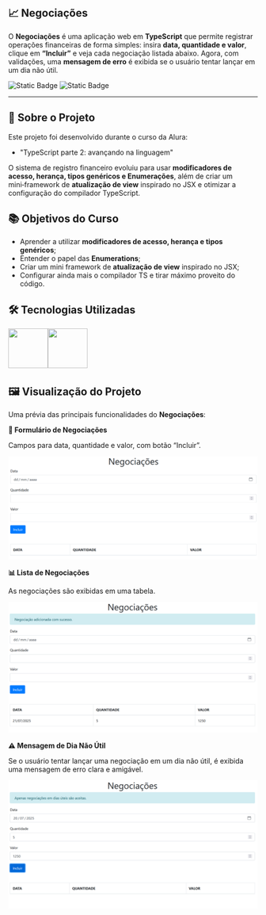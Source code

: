 ## 📈 Negociações

O **Negociações** é uma aplicação web em **TypeScript** que permite registrar operações financeiras de forma simples: insira **data, quantidade e valor**, clique em **“Incluir”** e veja cada negociação listada abaixo. Agora, com validações, uma **mensagem de erro** é exibida se o usuário tentar lançar em um dia não útil.

![Static Badge](https://img.shields.io/badge/Conclu%C3%ADdo-label?style=for-the-badge&label=Status) ![Static Badge](https://img.shields.io/badge/Alura-label?style=for-the-badge&label=Curso&color=%23000080)

<hr>

## 🚀 Sobre o Projeto

Este projeto foi desenvolvido durante o curso da Alura:

* "TypeScript parte 2: avançando na linguagem"

O sistema de registro financeiro evoluiu para usar **modificadores de acesso, herança, tipos genéricos e Enumerações**, além de criar um mini‑framework de **atualização de view** inspirado no JSX e otimizar a configuração do compilador TypeScript.

## 📚 Objetivos do Curso

* Aprender a utilizar **modificadores de acesso, herança e tipos genéricos**;
* Entender o papel das **Enumerations**;
* Criar um mini framework de **atualização de view** inspirado no JSX;
* Configurar ainda mais o compilador TS e tirar máximo proveito do código.

## 🛠️ Tecnologias Utilizadas

<img src="https://cdn.jsdelivr.net/gh/devicons/devicon@latest/icons/javascript/javascript-original.svg" width="80" height="80"/><img src="https://cdn.jsdelivr.net/gh/devicons/devicon@latest/icons/typescript/typescript-original.svg" width="80" height="80"/>

## 🖼️ Visualização do Projeto

Uma prévia das principais funcionalidades do **Negociações**:

**📝 Formulário de Negociações**

Campos para data, quantidade e valor, com botão “Incluir”.

<img src="negociacoes-form.png" width="600" alt="Formulário de Negociações"/>

**📊 Lista de Negociações**

As negociações são exibidas em uma tabela.

<img src="negociacoes-new.png" width="600" alt="Lista de Negociações"/>

**⚠️ Mensagem de Dia Não Útil**

Se o usuário tentar lançar uma negociação em um dia não útil, é exibida uma mensagem de erro clara e amigável.

<img src="negociacoes-error.png" width="600" alt="Mensagem de Dia Não Útil"/>
